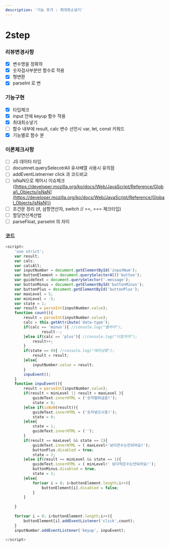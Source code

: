 ```yaml
---
description: '기능 추가 : 최대최소넣기'
---
```


# 2step

### 리뷰변경사항 

* [x] 변수명을 정확하
* [x] 숫자검사부분만 함수로 적용
* [x] 형변환
* [x] parseInt 로 변

### 기능구현 

* [x] 타입체크
* [x] input 안에 keyup 함수 적용
* [x] 최대최소넣기 
* [ ] 함수 내부에 result, calc 변수 선언시 var, let, const 키워드
* [x] 기능별로 함수 분

### 이론체크사항

* [ ] JS 데이타 타입 
* [ ] documnet.querySelecotrAll 유사배열 사용시 유의점
* [ ] addEventListnerner click 과 코드비교
* [ ] isNaN으로 제어시 이슈체크\([https://developer.mozilla.org/ko/docs/Web/JavaScript/Reference/Global\_Objects/isNaN](https://developer.mozilla.org/ko/docs/Web/JavaScript/Reference/Global_Objects/isNaN)\)
* [ ] 조건문 정리 \(if, 삼항연산자, switch // ==, === 체크타입\) 
* [ ] 할당연산계산법 
* [ ] parseFloat, parseInt 의 차이

### 코드 

```javascript
<script>
    'use strict';
    var result; 
    var calc;
    var calcAll;
    var inputNumber = document.getElementById('inputNum');
    var buttonElement = document.querySelectorAll('button');
    var guideText = document.querySelector('.message');
    var buttonMinus = document.getElementById('buttonMinus');
    var buttonPlus = document.getElementById('buttonPlus');
    var maxLevel = 5;
    var minLevel = -5;
    var state = 1;
    var result = parseInt(inputNumber.value);
    function count(){    
        result = parseInt(inputNumber.value);          
        calc = this.getAttribute('data-type');
        if(calc == 'minus'){ //console.log("뺄꺼야");
                result--;
        }else if(calc == 'plus'){ //console.log("더할꺼야");
            result++;
        }            
        if(state == 0){ //console.log("에러상황");
            result = result;
        }else{                
            inputNumber.value = result;
        }             
        inpuEvent();          
    }  
    function inpuEvent(){
        result = parseInt(inputNumber.value);   
        if(result < minLevel || result > maxLevel ){ 
            guideText.innerHTML = ('숫자범위넘음!');
            state = 0;            
        }else if(isNaN(result)){
            guideText.innerHTML = ('숫자넣으시옹!'); 
            state = 0;
        }else{
            state = 1;
            guideText.innerHTML = ('');
        }            
        if(result == maxLevel && state == 1){
            guideText.innerHTML = ( maxLevel+'보다큰수는안되어요!');
            buttonPlus.disabled = true;
            state = 2;  
        }else if(result == minLevel && state == 1){  
            guideText.innerHTML = ( minLevel+' 보다작은수는안되어요!');
            buttonMinus.disabled = true;
            state = 2; 
        }else{
            for(var i = 0; i<buttonElement.length;i++){                
                buttonElement[i].disabled = false;            
            }
        }         
        
    }
    
    for(var i = 0; i<buttonElement.length;i++){
        buttonElement[i].addEventListener('click',count);            
    }
    inputNumber.addEventListener('keyup', inpuEvent);
    
</script>
```

